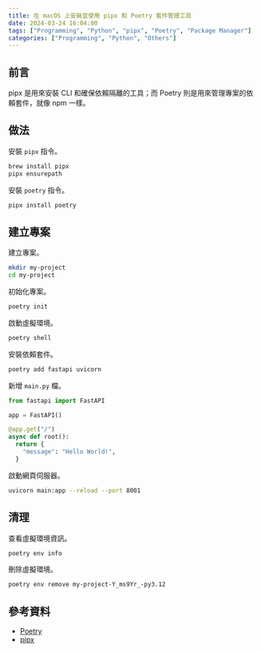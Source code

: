 ```yaml
---
title: 在 macOS 上安裝並使用 pipx 和 Poetry 套件管理工具
date: 2024-03-24 16:04:00
tags: ["Programming", "Python", "pipx", "Poetry", "Package Manager"]
categories: ["Programming", "Python", "Others"]
---
```


## 前言

pipx 是用來安裝 CLI 和確保依賴隔離的工具；而 Poetry 則是用來管理專案的依賴套件，就像 npm 一樣。

## 做法

安裝 `pipx` 指令。

```bash
brew install pipx
pipx ensurepath
```

安裝 `poetry` 指令。

```bash
pipx install poetry
```

## 建立專案

建立專案。

```bash
mkdir my-project
cd my-project
```

初始化專案。

```bash
poetry init
```

啟動虛擬環境。

```bash
poetry shell
```

安裝依賴套件。

```bash
poetry add fastapi uvicorn
```

新增 `main.py` 檔。

```py
from fastapi import FastAPI

app = FastAPI()

@app.get("/")
async def root():
  return {
    "message": "Hello World!",
  }
```

啟動網頁伺服器。

```bash
uvicorn main:app --reload --port 8001
```

## 清理

查看虛擬環境資訊。

```bash
poetry env info
```

刪除虛擬環境。

```bash
poetry env remove my-project-Y_ms9Yr_-py3.12
```

## 參考資料

- [Poetry](https://python-poetry.org/)
- [pipx](https://pipx.pypa.io/)
